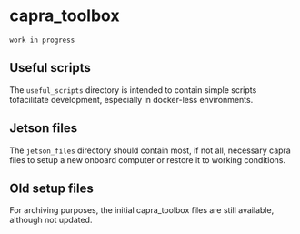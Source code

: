 # capra_toolbox

`work in progress`

## Useful scripts
The `useful_scripts` directory is intended to contain simple scripts tofacilitate development,
especially in docker-less environments.

## Jetson files
The `jetson_files` directory should contain most, if not all, necessary capra files to setup a new
onboard computer or restore it to working conditions.

## Old setup files
For archiving purposes, the initial capra_toolbox files are still available, although not updated.